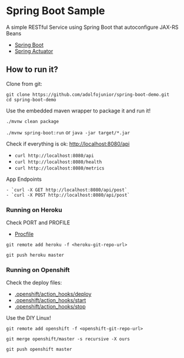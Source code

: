 # Spring Boot Sample

A simple RESTful Service using Spring Boot that autoconfigure JAX-RS Beans

- [Spring Boot](http://projects.spring.io/spring-boot/)
- [Spring Actuator](http://docs.spring.io/spring-boot/docs/current/reference/htmlsingle/#production-ready)

## How to run it?

Clone from git:
```
git clone https://github.com/adolfojunior/spring-boot-demo.git
cd spring-boot-demo
```

Use the embedded maven wrapper to package it and run it!

  `./mvnw clean package`

  `./mvnw spring-boot:run` or `java -jar target/*.jar`

Check if everything is ok: <http://localhost:8080/api>

  - `curl http://localhost:8080/api`
  - `curl http://localhost:8080/health`
  - `curl http://localhost:8080/metrics`
  
App Endpoints

	- `curl -X GET http://localhost:8080/api/post`
	- `curl -X POST http://localhost:8080/api/post`

### Running on Heroku

Check PORT and PROFILE
  - [Procfile](Procfile)

  `git remote add heroku -f <heroku-git-repo-url>`

  `git push heroku master`

### Running on Openshift

Check the deploy files:
  - [.openshift/action_hooks/deploy](.openshift/action_hooks/deploy)
  - [.openshift/action_hooks/start](.openshift/action_hooks/start)
  - [.openshift/action_hooks/stop](.openshift/action_hooks/stop)

  Use the DIY Linux!

  `git remote add openshift -f <openshift-git-repo-url>`

  `git merge openshift/master -s recursive -X ours`

  `git push openshift master`
